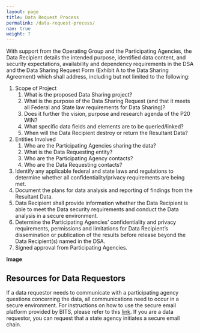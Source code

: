 ```yaml
---
layout: page
title: Data Request Process
permalink: /data-request-process/
nav: true
weight: 7
---
```


With support from the Operating Group and the Participating Agencies, the Data Recipient details the intended purpose, identified data content, and security expectations, availability and dependency requirements in the DSA and the Data Sharing Request Form (Exhibit A to the Data Sharing Agreement) which shall address, including but not limited to the following: 
 
1. Scope of Project 
    1. What is the proposed Data Sharing project? 
    2. What is the purpose of the Data Sharing Request (and that it meets all Federal and State law requirements for Data Sharing)?  
    3. Does it further the vision, purpose and research agenda of the P20 WIN? 
    4. What specific data fields and elements are to be queried/linked? 
    5. When will the Data Recipient destroy or return the Resultant Data? 
2. Entities Involved 
    1. Who are the Participating Agencies sharing the data? 
    2. What is the Data Requesting entity? 
    3. Who are the Participating Agency contacts? 
    4. Who are the Data Requesting contacts? 
3. Identify any applicable federal and state laws and regulations to determine whether all confidentiality/privacy requirements are being met. 
4. Document the plans for data analysis and reporting of findings from the Resultant Data. 
5. Data Recipient shall provide information whether the Data Recipient is able to meet the Data security requirements and conduct the Data analysis in a secure environment. 
6. Determine the Participating Agencies’ confidentiality and privacy requirements, permissions and limitations for Data Recipient’s dissemination or publication of the results before release beyond the Data Recipient(s) named in the DSA. 
7. Signed approval from Participating Agencies. 

**Image**

## Resources for Data Requestors

If a data requestor needs to communicate with a participating agency questions concerning the data, all communications need to occur in a secure environment. For instructions on how to use the secure email platform provided by BITS, please refer to this [link](https://portal.ct.gov/-/media/DAS/BEST/Planning-and-Architecture/OME-FAQ2022.pdf). If you are a data requestor, you can request that a state agency initiates a secure email chain. 
